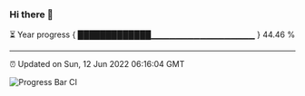 ### Hi there 👋

⏳ Year progress { █████████████▁▁▁▁▁▁▁▁▁▁▁▁▁▁▁▁▁ } 44.46 %

---

⏰ Updated on Sun, 12 Jun 2022 06:16:04 GMT

![Progress Bar CI](https://github.com/liununu/liununu/workflows/Progress%20Bar%20CI/badge.svg)
